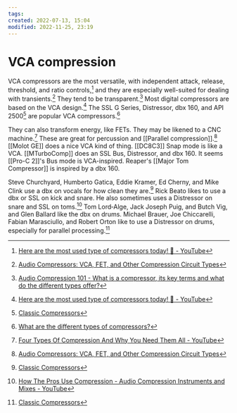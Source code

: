 ```yaml
---
tags: 
created: 2022-07-13, 15:04
modified: 2022-11-25, 23:19
---
```


# VCA compression
VCA compressors are the most versatile, with independent attack, release, threshold, and ratio controls,[^1] and they are especially well-suited for dealing with transients.[^2] They tend to be transparent.[^3] Most digital compressors are based on the VCA design.[^1] The SSL G Series, Distressor, dbx 160, and API 2500[^4] are popular VCA compressors.[^5]

They can also transform energy, like FETs. They may be likened to a CNC machine.[^6] These are great for percussion and [[Parallel compression]].[^2] [[Molot GE]] does a nice VCA kind of thing. [[DC8C3]] Snap mode is like a VCA. [[MTurboComp]] does an SSL Bus, Distressor, and dbx 160. It seems [[Pro-C 2]]'s Bus mode is VCA-inspired. Reaper's [[Major Tom Compressor]] is inspired by a dbx 160.

Steve Churchyard, Humberto Gatica, Eddie Kramer, Ed Cherny, and Mike Clink use a dbx on vocals for how clean they are.[^4] Rick Beato likes to use a dbx or SSL on kick and snare. He also sometimes uses a Distressor on snare and SSL on toms.[^7] Tom Lord‑Alge, Jack Joseph Puig, and Butch Vig, and Glen Ballard like the dbx on drums. Michael Brauer, Joe Chiccarelli, Fabian Marasciullo, and Robert Orton like to use a Distressor on drums, especially for parallel processing.[^4]

[^1]: [Here are the most used type of compressors today! 🙌 - YouTube](https://www.youtube.com/watch?v=cUTe3PJYFfM)
[^2]: [Audio Compressors: VCA, FET, and Other Compression Circuit Types](https://www.masteringbox.com/audio-compressors-vca-opto-fet-compression-circuit-types/)
[^3]: [Audio Compression 101 - What is a compressor, its key terms and what do the different types offer?](https://mixdownmag.com.au/features/compression-101/)
[^4]: [Classic Compressors](https://www.soundonsound.com/techniques/classic-compressors?utm_source=pocket_mylist)
[^5]: [What are the different types of compressors?](https://audiohertz.com/2017/08/07/what-are-the-different-types-of-compressors/?utm_source=pocket_mylist)
[^6]: [Four Types Of Compression And Why You Need Them All - YouTube](https://www.youtube.com/watch?utm_source=pocket_mylist&v=oIDvjCmaq-0)
[^7]: [How The Pros Use Compression - Audio Compression Instruments and Mixes - YouTube](https://www.youtube.com/watch?v=7oOmX3JHwtE)
